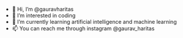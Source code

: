 - 👋 Hi, I’m @gauravharitas
- 👀 I’m interested in coding
- 🌱 I’m currently learning artificial intelligence and machine learning
- 📫 You can reach me through instagram @gaurav_haritas

<!---
gauravharitas/gauravharitas is a ✨ special ✨ repository because its `README.md` (this file) appears on your GitHub profile.
You can click the Preview link to take a look at your changes.
--->
